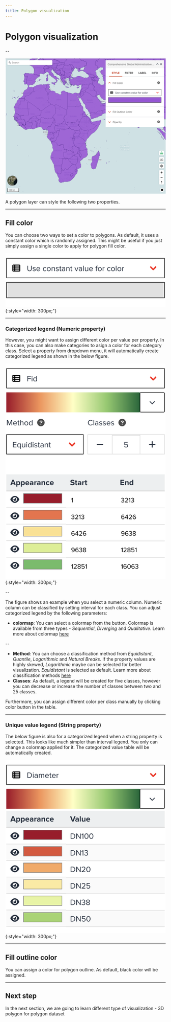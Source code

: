 ```yaml
---
title: Polygon visualization
---
```


# Polygon visualization

--

![Styling for vector polygon layer](../assets/visualization/visualize_vector_polygon.png)

<!-- .element style="height: 500px" -->

A polygon layer can style the following two properties.

---

## Fill color

You can choose two ways to set a color to polygons. As default, it uses a constant color which is randomly assigned. This might be useful if you just simply assign a single color to apply for polygon fill color.

![Constant color to visualize a layer](../assets/visualization/visualize_vector_color_constant.png){:style="width: 300px;"}

<!-- .element style="height: 200px" -->

---

### Categorized legend (Numeric property)

<hidden>However, you might want to assign different color per value per property.</hidden> In this case, you can also make categories to asign a color for each category class. Select a property from dropdown menu, it will automatically create categorized legend as shown in the below figure.

![Assign color for each categorized class by a selected property (Interval Legend)](../assets/visualization/visualize_vector_color_categorised.png){:style="width: 300px;"}

<!-- .element style="height: 300px" -->

--

The figure shows an example when you select a numeric column. Numeric column can be classified by setting interval for each class. You can adjust categorized legend by the following parameters:

- **colormap**: You can select a colormap from the button. Colormap is available from three types - _Sequential_, _Diverging_ and _Qualitative_. <hidden>Learn more about colormap [here](./visualize_colormap.md)</hidden>

--

- **Method**: You can choose a classification method from _Equidistant_, _Quantile_, _Logarithmic_ and _Natural Breaks_. <hidden>If the property values are highly skewed, _Logarithmic_ maybe can be selected for better visualization. _Equidistant_ is selected as default. Learn more about classification methods [here](./visualize_classification.md)</hidden>
- **Classes**: As default, a legend will be created for five classes, however you can decrease or increase the number of classes between two and 25 classes.

Furthermore, you can assign different color per class manually by clicking color button in the table.

---

### Unique value legend (String property)

The below figure is also for a categorized legend when a string property is selected. This looks like much simpler than interval legend. You only can change a colormap applied for it. The categorized value table will be automatically created.

![Assign color for each categorized class by a selected property (Unique value Legend)](../assets/visualization/visualize_vector_color_uniquevalue.png){:style="width: 300px;"}

<!-- .element style="height: 250px" -->

---

## Fill outline color

You can assign a color for polygon outline. As default, black color will be assigned.

---

## Next step

In the next section, we are going to learn different type of visualization - 3D polygon for polygon dataset
